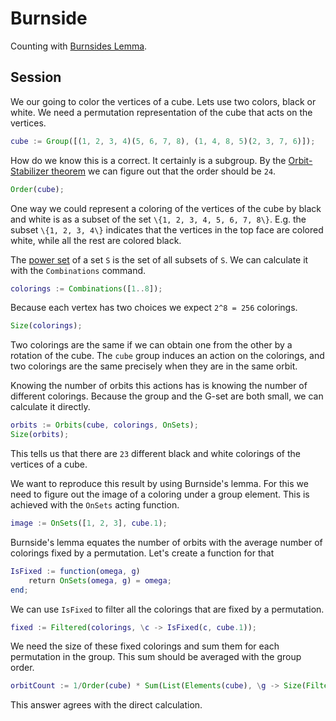# Burnside
Counting with [Burnsides Lemma][burnside].

## Session
We our going to color the vertices of a cube. Lets use two colors, black or
white. We need a permutation representation of the cube that acts on the
vertices.

```gap
cube := Group([(1, 2, 3, 4)(5, 6, 7, 8), (1, 4, 8, 5)(2, 3, 7, 6)]);
```

How do we know this is a correct. It certainly is a subgroup. By the
[Orbit-Stabilizer theorem][group-action] we can figure out that the order
should be `24`. 

```gap
Order(cube);
```

One way we could represent a coloring of the vertices of the cube by black and
white is as a subset of the set `\{1, 2, 3, 4, 5, 6, 7, 8\}`. E.g. the subset
`\{1, 2, 3, 4\}` indicates that the vertices in the top face are colored white,
while all the rest are colored black.

The [power set][power-set] of a set `S` is the set of all subsets of `S`. We can
calculate it with the `Combinations` command.

```gap
colorings := Combinations([1..8]);
```

Because each vertex has two choices we expect `2^8 = 256` colorings.

```gap
Size(colorings);
```

Two colorings are the same if we can obtain one from the other by a rotation of
the cube. The `cube` group induces an action on the colorings, and two colorings
are the same precisely when they are in the same orbit.

Knowing the number of orbits this actions has is knowing the number of different
colorings. Because the group and the G-set are both small, we can calculate it
directly.

```gap
orbits := Orbits(cube, colorings, OnSets);
Size(orbits);
```

This tells us that there are `23` different black and white colorings of the
vertices of a cube.

We want to reproduce this result by using Burnside's lemma. For this we need to
figure out the image of a coloring under a group element. This is achieved with
the `OnSets` acting function.

```gap
image := OnSets([1, 2, 3], cube.1);
```

Burnside's lemma equates the number of orbits with the average number of
colorings fixed by a permutation. Let's create a function for that

```gap
IsFixed := function(omega, g)
    return OnSets(omega, g) = omega;
end;
```

We can use `IsFixed` to filter all the colorings that are fixed by a
permutation.

```gap
fixed := Filtered(colorings, \c -> IsFixed(c, cube.1));
```

We need the size of these fixed colorings and sum them for each permutation in
the group. This sum should be averaged with the group order.

```gap
orbitCount := 1/Order(cube) * Sum(List(Elements(cube), \g -> Size(Filtered(colorings, \c -> IsFixed(c, g)))));
```

This answer agrees with the direct calculation.

[burnside]: https://en.wikipedia.org/wiki/Burnside's_lemma
[group-action]: https://en.wikipedia.org/wiki/Group_action
[power-set]: https://en.wikipedia.org/wiki/Power_set 
